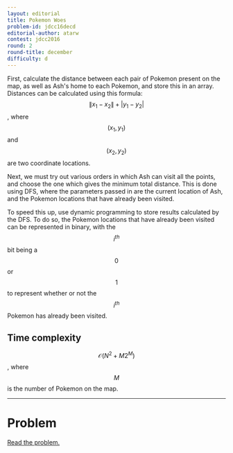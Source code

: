 ```yaml
---
layout: editorial
title: Pokemon Woes
problem-id: jdcc16decd
editorial-author: atarw
contest: jdcc2016
round: 2
round-title: december
difficulty: d
---
```


First, calculate the distance between each pair of Pokemon present on the map, as well as Ash's home to each Pokemon, and store this in an array. Distances can be calculated using this formula: $$\|x_1 − x_2\| + |y_1 − y_2|$$, where $$(x_1, y_1)$$ and $$(x_2, y_2)$$ are two coordinate locations.

Next, we must try out various orders in which Ash can visit all the points, and choose the one which gives the minimum total distance. This is done using DFS, where the parameters passed in are the current location of Ash, and the Pokemon locations that have already been visited.

To speed this up, use dynamic programming to store results calculated by the DFS. To do so, the Pokemon locations that have already been visited can be represented in binary, with the $$i^{th}$$ bit being a $$0$$ or $$1$$ to represent whether or not the $$i^{th}$$ Pokemon has already been visited.

## Time complexity
$$\mathcal{O}(N^2 + M2^M)$$, where $$M$$ is the number of Pokemon on the map.

---

# Problem
[Read the problem.](/cpt-problems/jdcc/2016/december/d)